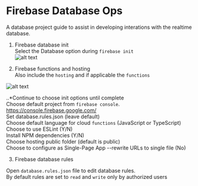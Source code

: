 <h1>Firebase Database Ops</h1>
A database project guide to assist in developing interations with the realtime database.

1. Firebase database init<br>
Select the Database option during `firebase init`<br>
  ![alt text](https://github.com/onrul/firebase-collab/raw/master/database/images/Firebase_DB_init.PNG "database init")<br>

2. Firebase functions and hosting<br>
Also include the `hosting` and if applicable the `functions`<br>

  ![alt text](https://github.com/onrul/firebase-collab/raw/master/database/images/Firebase_db_functions_hosting.PNG "hosting /functions")<br>

..*Continue to choose init options until complete<br>
Choose default project from `firebase console`. https://console.firebase.google.com/<br>
Set database.rules.json (leave default)<br>
Choose default language for cloud `functions` (JavaScript or TypeScript)<br>
Choose to use ESLint (Y/N)<br>
Install NPM dependencies (Y/N)<br>
Choose hosting public folder (default is public)<br>
Choose to configure as Single-Page App --rewrite URLs to single file (No)

3. Firebase database rules

Open `database.rules.json` file to edit database rules.<br>
By default rules are set to `read` and `write` only by authorized users
